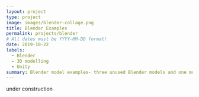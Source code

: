 ```yaml
---
layout: project
type: project
image: images/blender-collage.png
title: Blender Examples
permalink: projects/blender
# All dates must be YYYY-MM-DD format!
date: 2019-10-22
labels:
  - Blender
  - 3D modelling
  - Unity
summary: Blender model examples- three unused Blender models and one model implemented in Unity.
---
```


under construction
